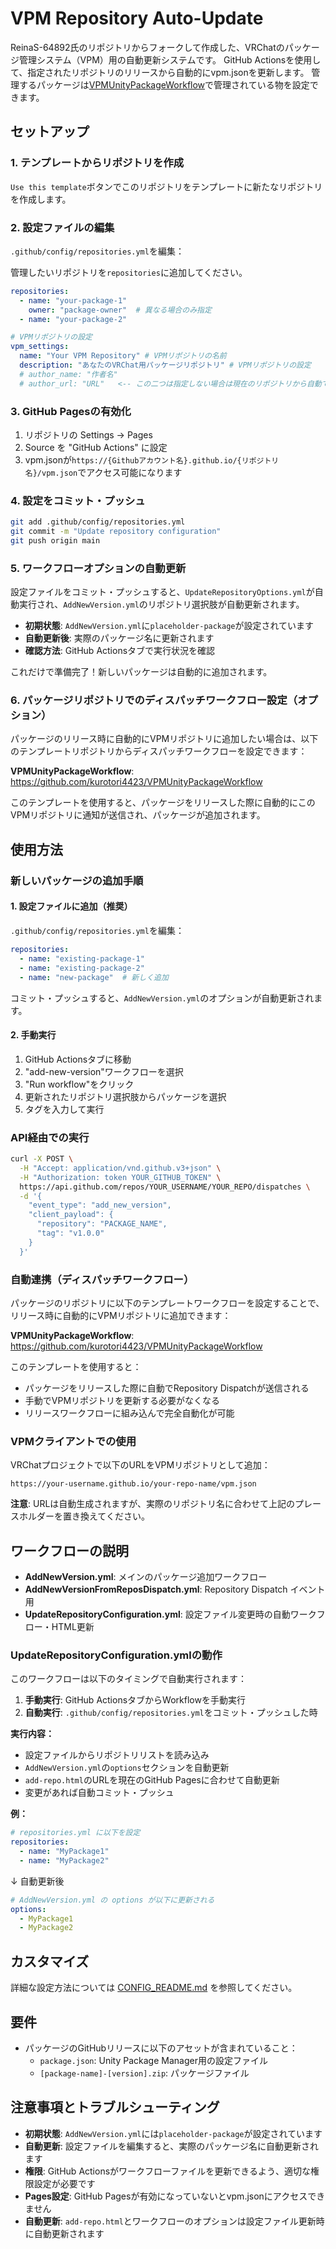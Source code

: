 # VPM Repository Auto-Update

ReinaS-64892氏のリポジトリからフォークして作成した、VRChatのパッケージ管理システム（VPM）用の自動更新システムです。
GitHub Actionsを使用して、指定されたリポジトリのリリースから自動的にvpm.jsonを更新します。
管理するパッケージは[VPMUnityPackageWorkflow](https://github.com/kurotori4423/VPMUnityPackageWorkflow)で管理されている物を設定できます。
## セットアップ

### 1. テンプレートからリポジトリを作成

`Use this template`ボタンでこのリポジトリをテンプレートに新たなリポジトリを作成します。

### 2. 設定ファイルの編集

`.github/config/repositories.yml`を編集：

管理したいリポジトリを`repositories`に追加してください。

```yaml
repositories:
  - name: "your-package-1"
    owner: "package-owner"  # 異なる場合のみ指定
  - name: "your-package-2"

# VPMリポジトリの設定
vpm_settings:
  name: "Your VPM Repository" # VPMリポジトリの名前
  description: "あなたのVRChat用パッケージリポジトリ" # VPMリポジトリの設定
  # author_name: "作者名"
  # author_url: "URL"   <-- この二つは指定しない場合は現在のリポジトリから自動で設定されます。
```

### 3. GitHub Pagesの有効化

1. リポジトリの Settings → Pages
2. Source を "GitHub Actions" に設定
3. vpm.jsonが`https://{Githubアカウント名}.github.io/{リポジトリ名}/vpm.json`でアクセス可能になります

### 4. 設定をコミット・プッシュ

```bash
git add .github/config/repositories.yml
git commit -m "Update repository configuration"
git push origin main
```

### 5. ワークフローオプションの自動更新

設定ファイルをコミット・プッシュすると、`UpdateRepositoryOptions.yml`が自動実行され、`AddNewVersion.yml`のリポジトリ選択肢が自動更新されます。

- **初期状態**: `AddNewVersion.yml`に`placeholder-package`が設定されています
- **自動更新後**: 実際のパッケージ名に更新されます
- **確認方法**: GitHub Actionsタブで実行状況を確認

これだけで準備完了！新しいパッケージは自動的に追加されます。

### 6. パッケージリポジトリでのディスパッチワークフロー設定（オプション）

パッケージのリリース時に自動的にVPMリポジトリに追加したい場合は、以下のテンプレートリポジトリからディスパッチワークフローを設定できます：

**VPMUnityPackageWorkflow**: https://github.com/kurotori4423/VPMUnityPackageWorkflow

このテンプレートを使用すると、パッケージをリリースした際に自動的にこのVPMリポジトリに通知が送信され、パッケージが追加されます。

## 使用方法

### 新しいパッケージの追加手順

#### 1. 設定ファイルに追加（推奨）

`.github/config/repositories.yml`を編集：

```yaml
repositories:
  - name: "existing-package-1"
  - name: "existing-package-2"
  - name: "new-package"  # 新しく追加
```

コミット・プッシュすると、`AddNewVersion.yml`のオプションが自動更新されます。

#### 2. 手動実行

1. GitHub Actionsタブに移動
2. "add-new-version"ワークフローを選択
3. "Run workflow"をクリック
4. 更新されたリポジトリ選択肢からパッケージを選択
5. タグを入力して実行

### API経由での実行

```bash
curl -X POST \
  -H "Accept: application/vnd.github.v3+json" \
  -H "Authorization: token YOUR_GITHUB_TOKEN" \
  https://api.github.com/repos/YOUR_USERNAME/YOUR_REPO/dispatches \
  -d '{
    "event_type": "add_new_version",
    "client_payload": {
      "repository": "PACKAGE_NAME",
      "tag": "v1.0.0"
    }
  }'
```

### 自動連携（ディスパッチワークフロー）

パッケージのリポジトリに以下のテンプレートワークフローを設定することで、リリース時に自動的にVPMリポジトリに追加できます：

**VPMUnityPackageWorkflow**: https://github.com/kurotori4423/VPMUnityPackageWorkflow

このテンプレートを使用すると：
- パッケージをリリースした際に自動でRepository Dispatchが送信される
- 手動でVPMリポジトリを更新する必要がなくなる
- リリースワークフローに組み込んで完全自動化が可能

### VPMクライアントでの使用

VRChatプロジェクトで以下のURLをVPMリポジトリとして追加：

```
https://your-username.github.io/your-repo-name/vpm.json
```

**注意**: URLは自動生成されますが、実際のリポジトリ名に合わせて上記のプレースホルダーを置き換えてください。

## ワークフローの説明

- **AddNewVersion.yml**: メインのパッケージ追加ワークフロー
- **AddNewVersionFromReposDispatch.yml**: Repository Dispatch イベント用
- **UpdateRepositoryConfiguration.yml**: 設定ファイル変更時の自動ワークフロー・HTML更新

### UpdateRepositoryConfiguration.ymlの動作

このワークフローは以下のタイミングで自動実行されます：

1. **手動実行**: GitHub ActionsタブからWorkflowを手動実行
2. **自動実行**: `.github/config/repositories.yml`をコミット・プッシュした時

**実行内容：**
- 設定ファイルからリポジトリリストを読み込み
- `AddNewVersion.yml`の`options`セクションを自動更新
- `add-repo.html`のURLを現在のGitHub Pagesに合わせて自動更新
- 変更があれば自動コミット・プッシュ

**例：**
```yaml
# repositories.yml に以下を設定
repositories:
  - name: "MyPackage1" 
  - name: "MyPackage2"
```

↓ 自動更新後

```yaml
# AddNewVersion.yml の options が以下に更新される
options:
  - MyPackage1
  - MyPackage2
```

## カスタマイズ

詳細な設定方法については [CONFIG_README.md](.github/CONFIG_README.md) を参照してください。

## 要件

- パッケージのGitHubリリースに以下のアセットが含まれていること：
  - `package.json`: Unity Package Manager用の設定ファイル
  - `[package-name]-[version].zip`: パッケージファイル

## 注意事項とトラブルシューティング

- **初期状態**: `AddNewVersion.yml`には`placeholder-package`が設定されています
- **自動更新**: 設定ファイルを編集すると、実際のパッケージ名に自動更新されます
- **権限**: GitHub Actionsがワークフローファイルを更新できるよう、適切な権限設定が必要です
- **Pages設定**: GitHub Pagesが有効になっていないとvpm.jsonにアクセスできません
- **自動更新**: `add-repo.html`とワークフローのオプションは設定ファイル更新時に自動更新されます
